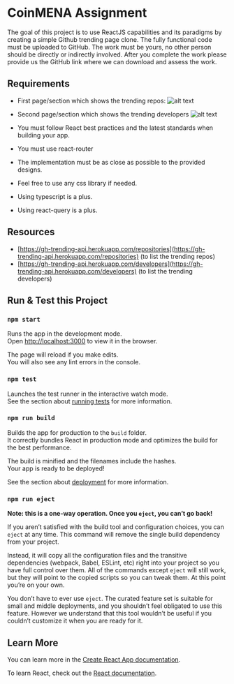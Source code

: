 # CoinMENA Assignment

The goal of this project is to use ReactJS capabilities and its paradigms by creating a simple
Github trending page clone.
The fully functional code must be uploaded to GitHub. The work must be yours, no other person
should be directly or indirectly involved. After you complete the work please provide us the GitHub
link where we can download and assess the work.

## Requirements

- First page/section which shows the trending repos:
![alt text](https://github.com/yogeshnogia/coinmena/master/src/assets/images/trending.jpg?raw=true)

- Second page/section which shows the trending developers
![alt text](https://github.com/yogeshnogia/coinmena/master/src/assets/images/developers.jpg?raw=true)

- You must follow React best practices and the latest standards when building your
app.
- You must use react-router
- The implementation must be as close as possible to the provided designs.
- Feel free to use any css library if needed.
- Using typescript is a plus.
- Using react-query is a plus.

## Resources
- [https://gh-trending-api.herokuapp.com/repositories](https://gh-trending-api.herokuapp.com/repositories) (to list the trending repos)
- [https://gh-trending-api.herokuapp.com/developers](https://gh-trending-api.herokuapp.com/developers) (to list the trending developers)


## Run & Test this Project

### `npm start`

Runs the app in the development mode.\
Open [http://localhost:3000](http://localhost:3000) to view it in the browser.

The page will reload if you make edits.\
You will also see any lint errors in the console.

### `npm test`

Launches the test runner in the interactive watch mode.\
See the section about [running tests](https://facebook.github.io/create-react-app/docs/running-tests) for more information.

### `npm run build`

Builds the app for production to the `build` folder.\
It correctly bundles React in production mode and optimizes the build for the best performance.

The build is minified and the filenames include the hashes.\
Your app is ready to be deployed!

See the section about [deployment](https://facebook.github.io/create-react-app/docs/deployment) for more information.

### `npm run eject`

**Note: this is a one-way operation. Once you `eject`, you can’t go back!**

If you aren’t satisfied with the build tool and configuration choices, you can `eject` at any time. This command will remove the single build dependency from your project.

Instead, it will copy all the configuration files and the transitive dependencies (webpack, Babel, ESLint, etc) right into your project so you have full control over them. All of the commands except `eject` will still work, but they will point to the copied scripts so you can tweak them. At this point you’re on your own.

You don’t have to ever use `eject`. The curated feature set is suitable for small and middle deployments, and you shouldn’t feel obligated to use this feature. However we understand that this tool wouldn’t be useful if you couldn’t customize it when you are ready for it.

## Learn More

You can learn more in the [Create React App documentation](https://facebook.github.io/create-react-app/docs/getting-started).

To learn React, check out the [React documentation](https://reactjs.org/).
